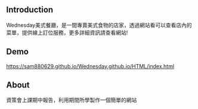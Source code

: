 ## Introduction
Wednesday美式餐廳，是一間專賣美式食物的店家，透過網站看可以查看店內的菜單，提供線上訂位服務，更多詳細資訊請查看網站!
## Demo
https://sam880629.github.io/Wednesday.github.io/HTML/index.html
## About
資策會上課期中報告，利用期間所學製作一個簡單的網站

